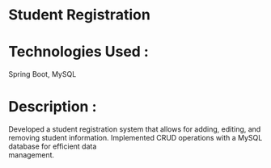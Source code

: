 # Student Registration

# Technologies Used : 
  Spring Boot, MySQL

# Description : 
  Developed a student registration system that allows for adding, editing, and removing student information. Implemented CRUD operations with a MySQL database for efficient data     
  management.
